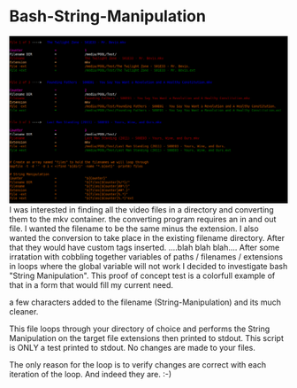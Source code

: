 # Bash-String-Manipulation
![ScreenShot](https://raw.githubusercontent.com/optio50/Bash-String-Manipulation/main/String-Manipulation.png?raw=true|alt=octocat)
I was interested in finding all the video files in a directory and converting them to the mkv container.
the converting program requires an in and out file. I wanted the filename to be the same minus the extension.
I also wanted the conversion to take place in the existing filename directory. After that they would have custom tags inserted.
....blah blah blah.... After some irratation with cobbling together variables of paths / filenames / extensions
in loops where the global variable will not work I decided to investigate bash "String Manipulation".
This proof of concept test is a colorfull example of that in a form that would fill my current need.

a few characters added to the filename (String-Manipulation) and its much cleaner.

This file loops through your directory of choice and performs the String Manipulation
on the target file extensions then printed to stdout.
This script is ONLY a test printed to stdout. No changes are made to your files.

The only reason for the loop is to verify changes are correct with each iteration of the loop. And indeed they are. :-)

